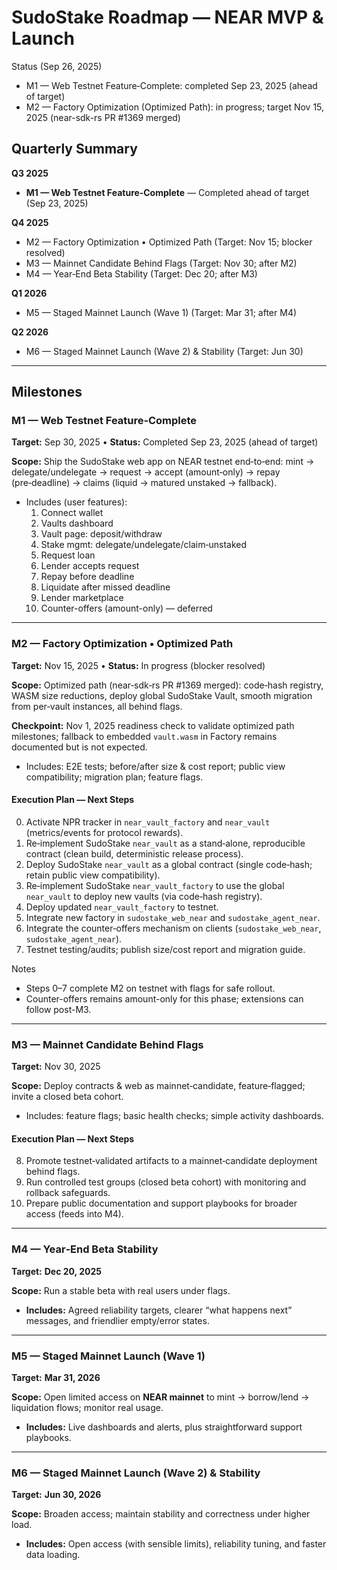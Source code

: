 # SudoStake Roadmap — NEAR MVP & Launch

Status (Sep 26, 2025)
- M1 — Web Testnet Feature‑Complete: completed Sep 23, 2025 (ahead of target)
- M2 — Factory Optimization (Optimized Path): in progress; target Nov 15, 2025 (near-sdk-rs PR #1369 merged)

## Quarterly Summary

**Q3 2025**

- **M1 — Web Testnet Feature‑Complete** — Completed ahead of target (Sep 23, 2025)

**Q4 2025**
- M2 — Factory Optimization • Optimized Path (Target: Nov 15; blocker resolved)
- M3 — Mainnet Candidate Behind Flags (Target: Nov 30; after M2)
- M4 — Year‑End Beta Stability (Target: Dec 20; after M3)

**Q1 2026**
- M5 — Staged Mainnet Launch (Wave 1) (Target: Mar 31; after M4)

**Q2 2026**
- M6 — Staged Mainnet Launch (Wave 2) & Stability (Target: Jun 30)

---

## Milestones

### **M1 — Web Testnet Feature‑Complete**

**Target:** Sep 30, 2025  •  **Status:** Completed Sep 23, 2025 (ahead of target)

**Scope:** Ship the SudoStake web app on NEAR testnet end‑to‑end: mint → delegate/undelegate → request → accept (amount‑only) → repay (pre‑deadline) → claims (liquid → matured unstaked → fallback).

- Includes (user features):
  1) Connect wallet
  2) Vaults dashboard
  3) Vault page: deposit/withdraw
  4) Stake mgmt: delegate/undelegate/claim‑unstaked
  5) Request loan
  6) Lender accepts request
  7) Repay before deadline
  8) Liquidate after missed deadline
  9) Lender marketplace
  10) Counter-offers (amount-only) — deferred


---

### **M2 — Factory Optimization • Optimized Path**

**Target:** Nov 15, 2025  •  **Status:** In progress (blocker resolved)

**Scope:** Optimized path (near‑sdk‑rs PR #1369 merged): code‑hash registry, WASM size reductions, deploy global SudoStake Vault, smooth migration from per‑vault instances, all behind flags.

**Checkpoint:** Nov 1, 2025 readiness check to validate optimized path milestones; fallback to embedded `vault.wasm` in Factory remains documented but is not expected.

- Includes: E2E tests; before/after size & cost report; public view compatibility; migration plan; feature flags.

#### Execution Plan — Next Steps

0. Activate NPR tracker in `near_vault_factory` and `near_vault` (metrics/events for protocol rewards).
1. Re‑implement SudoStake `near_vault` as a stand‑alone, reproducible contract (clean build, deterministic release process).
2. Deploy SudoStake `near_vault` as a global contract (single code‑hash; retain public view compatibility).
3. Re‑implement SudoStake `near_vault_factory` to use the global `near_vault` to deploy new vaults (via code‑hash registry).
4. Deploy updated `near_vault_factory` to testnet.
5. Integrate new factory in `sudostake_web_near` and `sudostake_agent_near`.
6. Integrate the counter‑offers mechanism on clients (`sudostake_web_near`, `sudostake_agent_near`).
7. Testnet testing/audits; publish size/cost report and migration guide.

Notes
- Steps 0–7 complete M2 on testnet with flags for safe rollout.
- Counter-offers remains amount-only for this phase; extensions can follow post-M3.

---

### **M3 — Mainnet Candidate Behind Flags**

**Target:** Nov 30, 2025

**Scope:** Deploy contracts & web as mainnet‑candidate, feature‑flagged; invite a closed beta cohort.

- Includes: feature flags; basic health checks; simple activity dashboards.

#### Execution Plan — Next Steps
8. Promote testnet‑validated artifacts to a mainnet‑candidate deployment behind flags.
9. Run controlled test groups (closed beta cohort) with monitoring and rollback safeguards.
10. Prepare public documentation and support playbooks for broader access (feeds into M4).

---

### **M4 — Year‑End Beta Stability**

**Target:** **Dec 20, 2025**

**Scope:** Run a stable beta with real users under flags.

- **Includes:** Agreed reliability targets, clearer “what happens next” messages, and friendlier empty/error states.

---

### **M5 — Staged Mainnet Launch (Wave 1)**

**Target:** **Mar 31, 2026**

**Scope:** Open limited access on **NEAR mainnet** to mint → borrow/lend → liquidation flows; monitor real usage.

- **Includes:** Live dashboards and alerts, plus straightforward support playbooks.

---

### **M6 — Staged Mainnet Launch (Wave 2) & Stability**

**Target:** **Jun 30, 2026**

**Scope:** Broaden access; maintain stability and correctness under higher load.

- **Includes:** Open access (with sensible limits), reliability tuning, and faster data loading.
